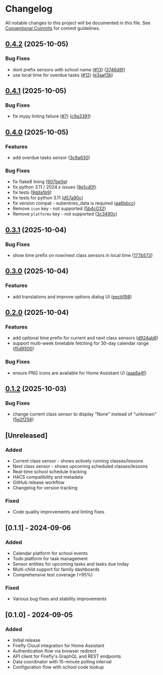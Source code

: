 # Changelog

All notable changes to this project will be documented in this file. See [Conventional Commits](https://conventionalcommits.org) for commit guidelines.

## [0.4.2](https://github.com/matt-richardson/home-assistant-firefly-cloud/compare/v0.4.1...v0.4.2) (2025-10-05)


### Bug Fixes

* dont prefix sensors with school name ([#13](https://github.com/matt-richardson/home-assistant-firefly-cloud/issues/13)) ([3746d8f](https://github.com/matt-richardson/home-assistant-firefly-cloud/commit/3746d8f35bbfd8377fd90a0a9e478b9fb239e75c))
* use local time for overdue tasks ([#12](https://github.com/matt-richardson/home-assistant-firefly-cloud/issues/12)) ([e3aaf3b](https://github.com/matt-richardson/home-assistant-firefly-cloud/commit/e3aaf3b5dc39df0f1c27b584f1632797e910eb3c))

## [0.4.1](https://github.com/matt-richardson/home-assistant-firefly-cloud/compare/v0.4.0...v0.4.1) (2025-10-05)


### Bug Fixes

* fix mypy linting failure ([#7](https://github.com/matt-richardson/home-assistant-firefly-cloud/issues/7)) ([c9a3391](https://github.com/matt-richardson/home-assistant-firefly-cloud/commit/c9a3391f6f600cf165eb2db3717d8fb242c7236d))

## [0.4.0](https://github.com/matt-richardson/home-assistant-firefly-cloud/compare/v0.3.1...v0.4.0) (2025-10-05)


### Features

* add overdue tasks sensor ([3c9a630](https://github.com/matt-richardson/home-assistant-firefly-cloud/commit/3c9a630191ad5bcf7ab0a47c2f8c04cba6f057b5))


### Bug Fixes

* fix flake8 lining ([907be0e](https://github.com/matt-richardson/home-assistant-firefly-cloud/commit/907be0e42263e01070ff668a2b0cd82e79eebee0))
* fix python 3.11 / 2024.x issues ([8e1cd0f](https://github.com/matt-richardson/home-assistant-firefly-cloud/commit/8e1cd0f8945f374fa0fa73195f0f83146119bf43))
* fix tests ([9dda1b9](https://github.com/matt-richardson/home-assistant-firefly-cloud/commit/9dda1b92d886c9de80670f9aa9966bb1799285ec))
* fix tests for python 3.11 ([d57a90c](https://github.com/matt-richardson/home-assistant-firefly-cloud/commit/d57a90c225bb06bb14ef7ca11b8d9f4710ada775))
* fix version compat - subentries_data is required ([aa6bbcc](https://github.com/matt-richardson/home-assistant-firefly-cloud/commit/aa6bbcc165559c7da1a6f142673812fbe30ebea3))
* Remove `icon` key - not supported ([5b4c032](https://github.com/matt-richardson/home-assistant-firefly-cloud/commit/5b4c032adf77dd408764d4975296bf66708173da))
* Remove `platforms` key - not supported ([3c3490c](https://github.com/matt-richardson/home-assistant-firefly-cloud/commit/3c3490c2b43ad9ba356708bd151ea4340935c875))

## [0.3.1](https://github.com/matt-richardson/home-assistant-firefly-cloud/compare/v0.3.0...v0.3.1) (2025-10-04)


### Bug Fixes

* show time prefix on now/next class sensors in local time ([177b573](https://github.com/matt-richardson/home-assistant-firefly-cloud/commit/177b57359df97bbd22393525d61b33711a05d8a0))

## [0.3.0](https://github.com/matt-richardson/home-assistant-firefly-cloud/compare/v0.2.0...v0.3.0) (2025-10-04)


### Features

* add translations and improve options dialog UI ([eecb198](https://github.com/matt-richardson/home-assistant-firefly-cloud/commit/eecb1984300e8866a58d08e9bba391a57d1ed99c))

## [0.2.0](https://github.com/matt-richardson/home-assistant-firefly-cloud/compare/v0.1.2...v0.2.0) (2025-10-04)


### Features

* add optional time prefix for current and next class sensors ([d924ab6](https://github.com/matt-richardson/home-assistant-firefly-cloud/commit/d924ab6bb8efb8038873bb29d8777f0dcfde439e))
* support multi-week timetable fetching for 30-day calendar range ([f5d9500](https://github.com/matt-richardson/home-assistant-firefly-cloud/commit/f5d9500c3fb59589d8ce0a5f34a1fff085ad09a7))


### Bug Fixes

* ensure PNG icons are available for Home Assistant UI ([aaa8a4f](https://github.com/matt-richardson/home-assistant-firefly-cloud/commit/aaa8a4f98e9fb4899c4a9796e9e4876055bc0958))

## [0.1.2](https://github.com/matt-richardson/home-assistant-firefly-cloud/compare/v0.1.1...v0.1.2) (2025-10-03)


### Bug Fixes

* change current class sensor to display "None" instead of "unknown" ([5e2f256](https://github.com/matt-richardson/home-assistant-firefly-cloud/commit/5e2f256524c0ef8a45e2e693249501c72737758e))

## [Unreleased]

### Added
- Current class sensor - shows actively running classes/lessons
- Next class sensor - shows upcoming scheduled classes/lessons
- Real-time school schedule tracking
- HACS compatibility and metadata
- GitHub release workflow
- Changelog for version tracking

### Fixed
- Code quality improvements and linting fixes

## [0.1.1] - 2024-09-06

### Added
- Calendar platform for school events
- Todo platform for task management
- Sensor entities for upcoming tasks and tasks due today
- Multi-child support for family dashboards
- Comprehensive test coverage (>95%)

### Fixed
- Various bug fixes and stability improvements

## [0.1.0] - 2024-09-05

### Added
- Initial release
- Firefly Cloud integration for Home Assistant
- Authentication flow via browser redirect
- API client for Firefly's GraphQL and REST endpoints
- Data coordinator with 15-minute polling interval
- Configuration flow with school code lookup

